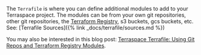 The `Terrafile` is where you can define additional modules to add to your Terraspace project. The modules can be from your own git repositories, other git repositories, the [Terraform Registry](https://registry.terraform.io/), s3 buckets, gcs buckets, etc. See: [Terrafile Sources]({% link _docs/terrafile/sources.md %})

You may also be interested in this blog post: [Terraspace Terrafile: Using Git Repos and Terraform Registry Modules](https://blog.boltops.com/2020/10/18/terraspace-terrafile-using-git-repos-and-terraform-registry-modules).
